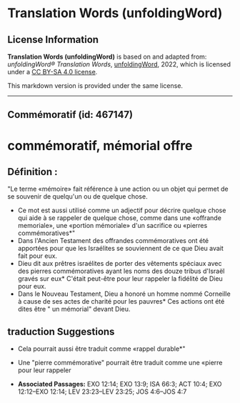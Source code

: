 # Translation Words (unfoldingWord)

## License Information

**Translation Words (unfoldingWord)** is based on and adapted from: _unfoldingWord® Translation Words_, [unfoldingWord](https://unfoldingword.org/utw), 2022, which is licensed under a [CC BY-SA 4.0 license](https://creativecommons.org/licenses/by-sa/4.0/legalcode.en).

This markdown version is provided under the same license.



--------------------------------

## Commémoratif (id: 467147)

commémoratif, mémorial offre
============================

Définition :
------------

"Le terme «mémoire» fait référence à une action ou un objet qui permet de se souvenir de quelqu'un ou de quelque chose.

* Ce mot est aussi utilisé comme un adjectif pour décrire quelque chose qui aide à se rappeler de quelque chose, comme dans une «offrande memoriale», une «portion mémoriale» d'un sacrifice ou «pierres commémoratives\*"
* Dans l'Ancien Testament des offrandes commémoratives ont été apportées pour que les Israélites se souviennent de ce que Dieu avait fait pour eux.
* Dieu dit aux prêtres israélites de porter des vêtements spéciaux avec des pierres commémoratives ayant les noms des douze tribus d'Israël gravés sur eux\* C'était peut\-être pour leur rappeler la fidélité de Dieu pour eux.
* Dans le Nouveau Testament, Dieu a honoré un homme nommé Corneille à cause de ses actes de charité pour les pauvres\* Ces actions ont été dites être " un mémorial" devant Dieu.

traduction Suggestions
----------------------

* Cela pourrait aussi être traduit comme «rappel durable\*"
* Une "pierre commémorative" pourrait être traduit comme une «pierre pour leur rappeler

* **Associated Passages:** EXO 12:14; EXO 13:9; ISA 66:3; ACT 10:4; EXO 12:12–EXO 12:14; LEV 23:23–LEV 23:25; JOS 4:6–JOS 4:7

